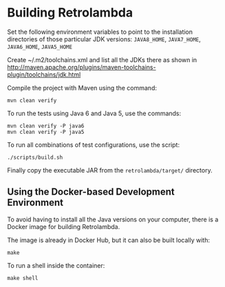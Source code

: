 
Building Retrolambda
====================

Set the following environment variables to point to the installation
directories of those particular JDK versions:
`JAVA8_HOME`, `JAVA7_HOME`, `JAVA6_HOME`, `JAVA5_HOME`

Create ~/.m2/toolchains.xml and list all the JDKs there as shown in
http://maven.apache.org/plugins/maven-toolchains-plugin/toolchains/jdk.html

Compile the project with Maven using the command:

    mvn clean verify

To run the tests using Java 6 and Java 5, use the commands:

    mvn clean verify -P java6
    mvn clean verify -P java5

To run all combinations of test configurations, use the script:

    ./scripts/build.sh

Finally copy the executable JAR from the `retrolambda/target/` directory.


Using the Docker-based Development Environment
----------------------------------------------

To avoid having to install all the Java versions on your computer, there is a
Docker image for building Retrolambda.

The image is already in Docker Hub, but it can also be built locally with:

    make

To run a shell inside the container:

    make shell
